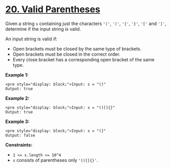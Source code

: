 # [20. Valid Parentheses](https://leetcode.com/problems/valid-parentheses/description/)

Given a string `s` containing just the characters `'('`, `')'`, `'{'`, `'}'`, `'['` and `']'`, determine if the input string is valid.

An input string is valid if:

-   Open brackets must be closed by the same type of brackets.
-   Open brackets must be closed in the correct order.
-   Every close bracket has a corresponding open bracket of the same type.

**Example 1:**

```
<pre style="display: block;">Input: s = "()"
Output: true
```

**Example 2:**

```
<pre style="display: block;">Input: s = "()[]{}"
Output: true
```

**Example 3:**

```
<pre style="display: block;">Input: s = "(]"
Output: false
```

**Constraints:**

-   `1 <= s.length <= 10^4`
-   `s` consists of parentheses only `'()[]{}'`.
